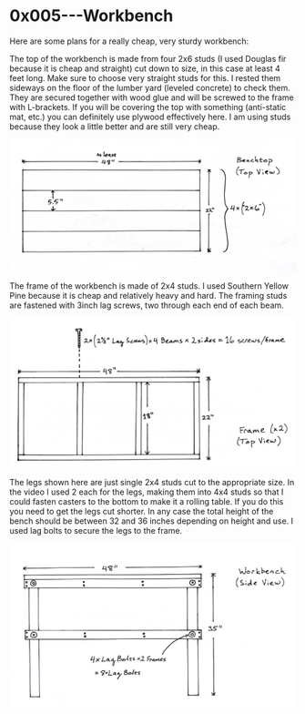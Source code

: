 # 0x005---Workbench

Here are some plans for a really cheap, very sturdy workbench:

The top of the workbench is made from four 2x6 studs (I used Douglas fir because it is cheap and straight) cut down to size, in this case at least 4 feet long.  Make sure to choose very straight studs for this.  I rested them sideways on the floor of the lumber yard (leveled concrete) to check them.  They are secured together with wood glue and will be screwed to the frame with L-brackets.  If you will be covering the top with something (anti-static mat, etc.) you can definitely use plywood effectively here.  I am using studs because they look a little better and are still very cheap.

![top - top view](https://raw.githubusercontent.com/overkillprojects/0x005---Workbench/master/workbench_plans_top_top_view.png)

The frame of the workbench is made of 2x4 studs. I used Southern Yellow Pine because it is cheap and relatively heavy and hard.  The framing studs are fastened with 3inch lag screws, two through each end of each beam.

![frame - top view](https://raw.githubusercontent.com/overkillprojects/0x005---Workbench/master/workbench_plans_frame_top_view.png)

The legs shown here are just single 2x4 studs cut to the appropriate size.  In the video I used 2 each for the legs, making them into 4x4 studs so that I could fasten casters to the bottom to make it a rolling table.  If you do this you need to get the legs cut shorter.  In any case the total height of the bench should be between 32 and 36 inches depending on height and use.  I used lag bolts to secure the legs to the frame.

![wb - side view](https://raw.githubusercontent.com/overkillprojects/0x005---Workbench/master/workbench_plans_wb_side_view.png)
